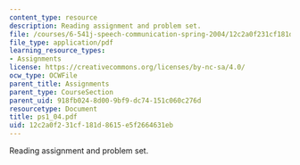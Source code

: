 ```yaml
---
content_type: resource
description: Reading assignment and problem set.
file: /courses/6-541j-speech-communication-spring-2004/12c2a0f231cf181d8615e5f2664631eb_ps1_04.pdf
file_type: application/pdf
learning_resource_types:
- Assignments
license: https://creativecommons.org/licenses/by-nc-sa/4.0/
ocw_type: OCWFile
parent_title: Assignments
parent_type: CourseSection
parent_uid: 918fb024-8d00-9bf9-dc74-151c060c276d
resourcetype: Document
title: ps1_04.pdf
uid: 12c2a0f2-31cf-181d-8615-e5f2664631eb
---
```

Reading assignment and problem set.